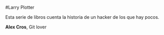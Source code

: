 #Larry Plotter

Esta serie de libros cuenta la historia de un hacker de los que hay pocos.

**Alex Cros**, Git lover
